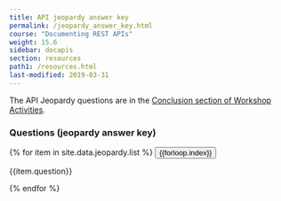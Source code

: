 ```yaml
---
title: API jeopardy answer key
permalink: /jeopardy_answer_key.html
course: "Documenting REST APIs"
weight: 15.6
sidebar: docapis
section: resources
path1: /resources.html
last-modified: 2019-03-31
---
```


The API Jeopardy questions are in the [Conclusion section of Workshop Activities](workshop.html#conclusion).

### Questions (jeopardy answer key)

{% for item in site.data.jeopardy.list %}
<button type="button" class="btn btn-danger" data-toggle="collapse" data-target="#q{{forloop.index}}">{{forloop.index}}</button>

<div id="q{{forloop.index}}" class="collapse">
<p>{{item.question}}</p>
</div>
{% endfor %}
